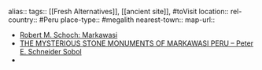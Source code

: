 alias::
tags:: [[Fresh Alternatives]], [[ancient site]], #toVisit
location::
rel-country:: #Peru
place-type:: #megalith
nearest-town::
map-url::

- [Robert M. Schoch: Markawasi](https://www.robertschoch.com/markawasi.html)
- [THE MYSTERIOUS STONE MONUMENTS OF MARKAWASI PERU – Peter E. Schneider Sobol](https://peterschneiderperu.com/the-mysterious-stone-monuments-of-markawasi-peru/)
-

